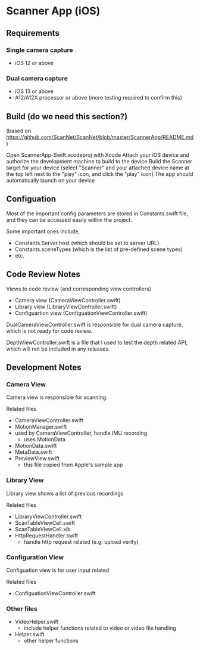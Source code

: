 # Scanner App (iOS)

## Requirements

### Single camera capture

* iOS 12 or above

### Dual camera capture

* iOS 13 or above
* A12/A12X processor or above (more testing required to confirm this)

## Build (do we need this section?)

(based on <https://github.com/ScanNet/ScanNet/blob/master/ScannerApp/README.md>)

Open ScannerApp-Swift.xcodeproj with Xcode
Attach your iOS device and authorize the development machine to build to the device
Build the Scanner target for your device (select "Scanner" and your attached device name at the top left next to the "play" icon, and click the "play" icon)
The app should automatically launch on your device

## Configuation

Most of the important config parameters are stored in Constants.swift file, and they can be accessed easily within the project.

Some important ones include,

* Constants.Server.host (which should be set to server URL)
* Constants.sceneTypes (which is the list of pre-defined scene types)
* etc.

## Code Review Notes

Views to code review (and corresponding view controllers)

* Camera view (CameraViewController.swift)
* Library view (LibraryViewController.swift)
* Configuartion view (ConfiguationViewController.swift)

DualCameraViewController.swift is responsible for dual camera capture, which is not ready for code review.

DepthViewController.swift is a file that I used to test the depth related API, which will not be included in any releases.

## Development Notes

### Camera View

Camera view is responsible for scanning.

Related files

* CameraViewController.swift
* MotionManager.swift
* used by CameraViewController, handle IMU recording
  * uses MotionData
* MotionData.swift
* MetaData.swift
* PreviewView.swift
  * this file copied from Apple's sample app

### Library View

Library view shows a list of previous recordings

Related files

* LibraryViewController.swift
* ScanTableViewCell.swift
* ScanTableViewCell.xib
* HttpRequestHandler.swift
  * handle http request related (e.g. upload verify)

### Configuration View

Configuation view is for user input related

Related files

* ConfiguationViewController.swift

### Other files

* VideoHelper.swift
  * include helper functions related to video or video file handling
* Helper.swift
  * other helper functions
